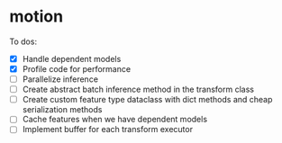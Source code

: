 # motion

To dos:

- [x] Handle dependent models
- [x] Profile code for performance
- [ ] Parallelize inference
- [ ] Create abstract batch inference method in the transform class
- [ ] Create custom feature type dataclass with dict methods and cheap serialization methods
- [ ] Cache features when we have dependent models
- [ ] Implement buffer for each transform executor